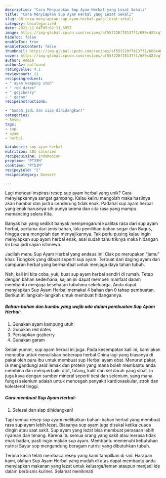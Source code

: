 ```yaml
---
description: "Cara Menyiapkan Sup Ayam Herbal yang Lezat Sekali"
title: "Cara Menyiapkan Sup Ayam Herbal yang Lezat Sekali"
slug: 68-cara-menyiapkan-sup-ayam-herbal-yang-lezat-sekali
category: Uncategorized
date: 2022-11-04T09:02:21.595Z
image: https://img-global.cpcdn.com/recipes/af55f220f78137f1/680x482cq70/sup-ayam-herbal-foto-resep-utama.jpg
hideToc: false
enableToc: true
enableTocContent: false
thumbnail: https://img-global.cpcdn.com/recipes/af55f220f78137f1/680x482cq70/sup-ayam-herbal-foto-resep-utama.jpg
cover: https://img-global.cpcdn.com/recipes/af55f220f78137f1/680x482cq70/sup-ayam-herbal-foto-resep-utama.jpg
author: Admin
authorAv: notfound
ratingvalue: 4.1
reviewcount: 11
recipeingredient:
- " ayam kampung utuh"
- " red dates"
- " gojiberry"
- " garam"
recipeinstructions:

- "Sudah jadi dan siap dihidangkan!"
categories:
- Resep
tags:
- sup
- ayam
- herbal

katakunci: sup ayam herbal 
nutrition: 101 calories
recipecuisine: Indonesian
preptime: "PT33M"
cooktime: "PT51M"
recipeyield: "2"
recipecategory: Dessert

---
```





Lagi mencari inspirasi resep sup ayam herbal yang unik? Cara menyiapkannya sangat gampang. Kalau keliru mengolah maka hasilnya akan hambar dan justru cenderung tidak enak. Padahal sup ayam herbal yang enak harusnya sih punya aroma dan cita rasa yang mampu memancing selera Kita.





Banyak hal yang sedikit banyak mempengaruhi kualitas rasa dari sup ayam herbal, pertama dari jenis bahan, lalu pemilihan bahan segar dan Bagus, hingga cara mengolah dan menyajikannya. Tak perlu pusing kalau ingin menyiapkan sup ayam herbal enak,      asal sudah tahu triknya maka hidangan ini bisa jadi sajian istimewa.














Jadilah menu Sup Ayam Herbal yang endeus ini! Ciak po merupakan &#34;jamu&#34; khas Tiongkok yang dibuat seperti sup ayam. Terbuat dari daging ayam dan campuran herbal yang bermanfaat untuk menjaga daya tahan tubuh.






Nah, kali ini kita coba, yuk, buat sup ayam herbal sendiri di rumah. Tetap dengan bahan sederhana, sajian ini dapat memberi manfaat dalam membantu menjaga kesehatan tubuhmu sekeluarga. Anda dapat menyiapkan Sup Ayam Herbal memakai 4 bahan dan 0 tahap pembuatan. Berikut ini langkah-langkah untuk membuat hidangannya.

<!--inarticleads1-->

##### Bahan-bahan dan bumbu yang wajib ada dalam pembuatan Sup Ayam Herbal:

1. Gunakan  ayam kampung utuh
1. Gunakan  red dates
1. Persiapkan  gojiberry
1. Gunakan  garam


Selain yummi, sup ayam herbal ini juga. Pada kesempatan kali ini, kami akan mencoba untuk menuliskan beberapa herbal China lagi yang biasanya di pakai oleh para ibu untuk membuat sup Herbal ayam obat. Menurut pakar, ia mengandungi asid lemak dan protein yang mana boleh membantu anda membina dan memperbaiki otot, tulang, kulit dan sel darah yang sihat. Ia juga kaya dengan sumber mineral seperti besi dan selenium, yang mana fungsi selenium adalah untuk mencegah penyakit kardiovaskular, strok dan kolesterol tinggi. 

<!--inarticleads2-->

##### Cara membuat Sup Ayam Herbal:


1. Selesai dan siap dihidangkan!

Tapi semua resep sup ayam melibatkan bahan-bahan herbal yang membuat rasa sup ayam lebih lezat. Biasanya sup ayam juga disukai ketika cuaca dingin atau saat sakit. Sup ayam yang lezat bisa membuat perasaan lebih nyaman dan tenang. Karena itu semua orang yang sakit atau merasa tidak enak badan, pasti ingin makan sup ayam. Membantu memenuhi kebutuhan nutrisi Sayur sop mengandung beragam nutrisi yang dibutuhkan tubuh. 

Terima kasih telah membaca resep yang kami tampilkan di sini. Harapan kami, olahan Sup Ayam Herbal yang mudah di atas dapat membantu anda menyiapkan makanan yang lezat untuk keluarga/teman ataupun menjadi ide dalam berbisnis kuliner. Selamat menikmati
